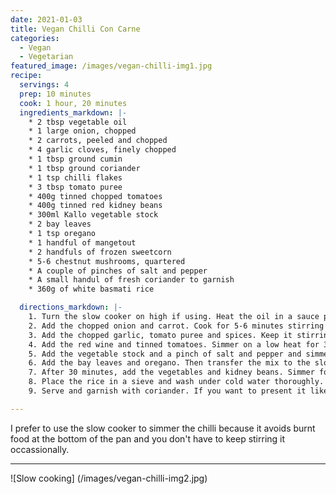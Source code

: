 ```yaml
---
date: 2021-01-03
title: Vegan Chilli Con Carne 
categories:
  - Vegan
  - Vegetarian
featured_image: /images/vegan-chilli-img1.jpg
recipe:
  servings: 4 
  prep: 10 minutes
  cook: 1 hour, 20 minutes
  ingredients_markdown: |-
    * 2 tbsp vegetable oil
    * 1 large onion, chopped
    * 2 carrots, peeled and chopped
    * 4 garlic cloves, finely chopped
    * 1 tbsp ground cumin
    * 1 tbsp ground coriander
    * 1 tsp chilli flakes
    * 3 tbsp tomato puree
    * 400g tinned chopped tomatoes
    * 400g tinned red kidney beans
    * 300ml Kallo vegetable stock 
    * 2 bay leaves
    * 1 tsp oregano
    * 1 handful of mangetout
    * 2 handfuls of frozen sweetcorn
    * 5-6 chestnut mushrooms, quartered
    * A couple of pinches of salt and pepper
    * A small handul of fresh coriander to garnish
    * 360g of white basmati rice

  directions_markdown: |-
    1. Turn the slow cooker on high if using. Heat the oil in a sauce pan on a low-medium heat.
    2. Add the chopped onion and carrot. Cook for 5-6 minutes stirring occasionally. 
    3. Add the chopped garlic, tomato puree and spices. Keep it stirring so it doesn't burn. 
    4. Add the red wine and tinned tomatoes. Simmer on a low heat for 3-4 minutes. 
    5. Add the vegetable stock and a pinch of salt and pepper and simmer for 5 minutes on a low heat.
    6. Add the bay leaves and oregano. Then transfer the mix to the slow cooker on high heat (if using). If using a saucepan to simmer, cover it with the lid slightly ajar.
    7. After 30 minutes, add the vegetables and kidney beans. Simmer for another 30 minutes and begin preparing the rice.
    8. Place the rice in a sieve and wash under cold water thoroughly. Transfer to a saucepan and add 1.2 litres of cold water and a pinch of salt. Heat on a low-medium heat until the water begins to bubble. Then turn down the heat to low and cover with a lid and simmer for 17-20 minutes. Try not to open the lid whilst the rice is cooking as this can cause it to get sticky. You can use a fork to check for water at the bottom after 15 minutes.
    9. Serve and garnish with coriander. If you want to present it like my picture, transfer the rice to a cappucino mug and tip it on top of the chilli. 

---
```

I prefer to use the slow cooker to simmer the chilli because it avoids burnt food at the bottom of the pan and you don't have to keep stirring it occassionally. 

---
![Slow cooking] (/images/vegan-chilli-img2.jpg)

